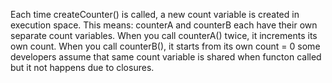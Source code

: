 Each time createCounter() is called, a new count variable is created in execution space. This means:
counterA and counterB each have their own separate count variables.
When you call counterA() twice, it increments its own count.
When you call counterB(), it starts  from its own count = 0
    some developers assume that same count variable is shared when functon called but it not happens due to closures.
    